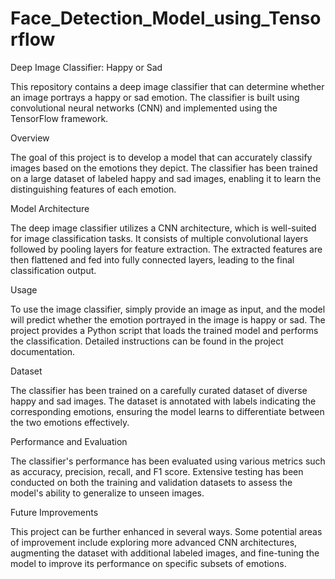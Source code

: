 # Face_Detection_Model_using_Tensorflow
Deep Image Classifier: Happy or Sad

This repository contains a deep image classifier that can determine whether an image portrays a happy or sad emotion. The classifier is built using convolutional neural networks (CNN) and implemented using the TensorFlow framework.

Overview

The goal of this project is to develop a model that can accurately classify images based on the emotions they depict. The classifier has been trained on a large dataset of labeled happy and sad images, enabling it to learn the distinguishing features of each emotion.

Model Architecture

The deep image classifier utilizes a CNN architecture, which is well-suited for image classification tasks. It consists of multiple convolutional layers followed by pooling layers for feature extraction. The extracted features are then flattened and fed into fully connected layers, leading to the final classification output.

Usage

To use the image classifier, simply provide an image as input, and the model will predict whether the emotion portrayed in the image is happy or sad. The project provides a Python script that loads the trained model and performs the classification. Detailed instructions can be found in the project documentation.

Dataset

The classifier has been trained on a carefully curated dataset of diverse happy and sad images. The dataset is annotated with labels indicating the corresponding emotions, ensuring the model learns to differentiate between the two emotions effectively.

Performance and Evaluation

The classifier's performance has been evaluated using various metrics such as accuracy, precision, recall, and F1 score. Extensive testing has been conducted on both the training and validation datasets to assess the model's ability to generalize to unseen images.

Future Improvements

This project can be further enhanced in several ways. Some potential areas of improvement include exploring more advanced CNN architectures, augmenting the dataset with additional labeled images, and fine-tuning the model to improve its performance on specific subsets of emotions.
